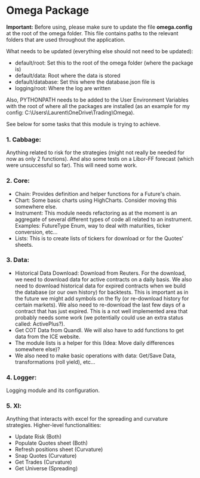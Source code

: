 # Omega Package

**Important:** Before using, please make sure to update the file **omega.config** at the root of the omega folder. 
This file contains paths to the relevant folders that are used throughout the application.

What needs to be updated (everything else should not need to be updated):
* default/root: Set this to the root of the omega folder (where the package is)
* default/data: Root where the data is stored
* default/database: Set this where the database.json file is
* logging/root: Where the log are written

Also, PYTHONPATH needs to be added to the User Environment Variables with the root of where all the packages are
installed (as an example for my config: C:\Users\Laurent\OneDrive\Trading\Omega).


See below for some tasks that this module is trying to achieve.

### 1. Cabbage:
Anything related to risk for the strategies (might not really be needed for now as only 2 functions). And also some
tests on a Libor-FF forecast (which were unsuccessful so far). This will need some work.

### 2. Core:
* Chain: Provides definition and helper functions for a Future's chain.
* Chart: Some basic charts using HighCharts. Consider moving this somewhere else.
* Instrument: This module needs refactoring as at the moment is an aggregate of several different types of code all
related to an instrument. Examples: FutureType Enum, way to deal with maturities, ticker conversion, etc...
* Lists: This is to create lists of tickers for download or for the Quotes' sheets.

### 3. Data:
* Historical Data Download: Download from Reuters.
For the download, we need to download data for active contracts on a daily basis. We also need to download
historical data for expired contracts when we build the database (or our own history) for backtests. This is
important as in the future we might add symbols on the fly (or re-download history for certain markets).
We also need to re-download the last few days of a contract that has just expired. This is a not well implemented
area that probably needs some work (we potentially could use an extra status called: ActivePlus?).
* Get COT Data from Quandl. We will also have to add functions to get data from the ICE website.
* The module lists is a helper for this (Idea: Move daily differences somewhere else)?
* We also need to make basic operations with data: Get/Save Data, transformations (roll yield), etc...

### 4. Logger:
Logging module and its configuration.

### 5. Xl:
Anything that interacts with excel for the spreading and curvature strategies. Higher-level functionalities:
* Update Risk (Both)
* Populate Quotes sheet (Both)
* Refresh positions sheet (Curvature)
* Snap Quotes (Curvature)
* Get Trades (Curvature)
* Get Universe (Spreading)
